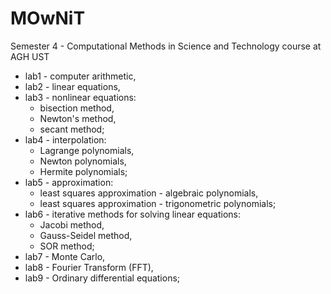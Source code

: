 # MOwNiT
Semester 4 - Computational Methods in Science and Technology course at AGH UST

- lab1 - computer arithmetic,
- lab2 - linear equations,
- lab3 - nonlinear equations:
  - bisection method,
  - Newton's method,
  - secant method;
- lab4 - interpolation:
  - Lagrange polynomials,
  - Newton polynomials,
  - Hermite polynomials;
- lab5 - approximation:
  - least squares approximation - algebraic polynomials,
  - least squares approximation - trigonometric polynomials;
- lab6 - iterative methods for solving linear equations:
  - Jacobi method,
  - Gauss-Seidel method,
  - SOR method;
- lab7 - Monte Carlo,
- lab8 - Fourier Transform (FFT),
- lab9 - Ordinary differential equations;